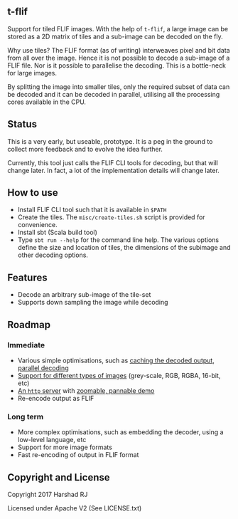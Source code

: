 ## t-flif

Support for tiled FLIF images. With the help of `t-flif`, a large image can be stored as a 2D matrix of tiles and a sub-image
can be decoded on the fly.

Why use tiles? The FLIF format (as of writing) interweaves pixel and bit data from all over the image. Hence it is not possible
to decode a sub-image of a FLIF file. Nor is it possible to parallelise the decoding. This is a bottle-neck for large images.

By splitting the image into smaller tiles, only the required subset of data can be decoded and it can be decoded in parallel, utilising
all the processing cores available in the CPU.

## Status
This is a very early, but useable, prototype. It is a peg in the ground to collect more feedback and
to evolve the idea further.

Currently, this tool just calls the FLIF CLI tools for decoding, but that will change later. In fact, a lot
of the implementation details will change later.

## How to use
* Install FLIF CLI tool such that it is available in `$PATH`
* Create the tiles. The `misc/create-tiles.sh` script is provided for convenience.
* Install sbt (Scala build tool)
* Type `sbt run --help` for the command line help. The various options define the size and location of tiles, the
  dimensions of the subimage and other decoding options.

## Features
* Decode an arbitrary sub-image of the tile-set
* Supports down sampling the image while decoding

## Roadmap

### Immediate
* Various simple optimisations, such as [caching the decoded output](https://github.com/hrj/t-flif/issues/1), [parallel decoding](https://github.com/hrj/t-flif/issues/2)
* [Support for different types of images](https://github.com/hrj/t-flif/issues/3) (grey-scale, RGB, RGBA, 16-bit, etc)
* [An `http` server](https://github.com/hrj/t-flif/issues/4) with [zoomable, pannable demo](https://github.com/hrj/t-flif/issues/5)
* Re-encode output as FLIF

### Long term
* More complex optimisations, such as embedding the decoder, using a low-level language, etc
* Support for more image formats
* Fast re-encoding of output in FLIF format

## Copyright and License

Copyright 2017 Harshad RJ

Licensed under Apache V2 (See LICENSE.txt)
